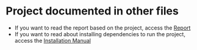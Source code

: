 # Project documented in other files

* If you want to read the report based on the project, access the [Report](/docs/MANUAL.md)
* If you want to read about installing dependencies to run the project, access the [Installation Manual](/docs/MANUAL.md)